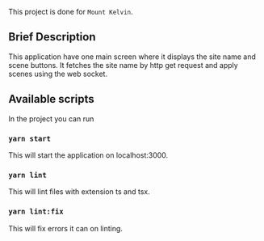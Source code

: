 This project is done for `Mount Kelvin`.

## Brief Description

This application have one main screen where it displays the site name and scene buttons. It fetches the site name by http get request and apply scenes using the web socket.

## Available scripts

In the project you can run

### `yarn start`

This will start the application on localhost:3000.

### `yarn lint`

This will lint files with extension ts and tsx.

### `yarn lint:fix`

This will fix errors it can on linting.
